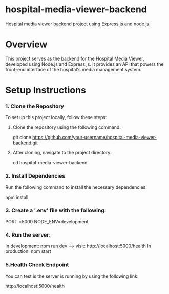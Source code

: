 # hospital-media-viewer-backend
 Hospital media viewer  backend  project using Express.js and node.js.
# Overview
This project serves as the backend for the Hospital Media Viewer, developed using Node.js and Express.js. It provides an API that powers the front-end interface of the hospital's media management system.

# Setup Instructions

### 1. Clone the Repository
To set up this project locally, follow these steps:
1. Clone the repository using the following command:
   
   git clone https://github.com/your-username/hospital-media-viewer-backend.git
   
2. After cloning, navigate to the project directory:
   
   cd hospital-media-viewer-backend
   
### 2. Install Dependencies
Run the following command to install the necessary dependencies:

npm install

  ###   3. Create a '.env' file with the following:
  PORT =5000
  NODE_ENV=development


  ### 4. Run the server:
  In development: npm run dev  --> visit: http://localhost:5000/health
  In production: npm start

 ### 5.Health Check Endpoint

 You can test is the server is running by using the following link:

 http://localhost:5000/health


